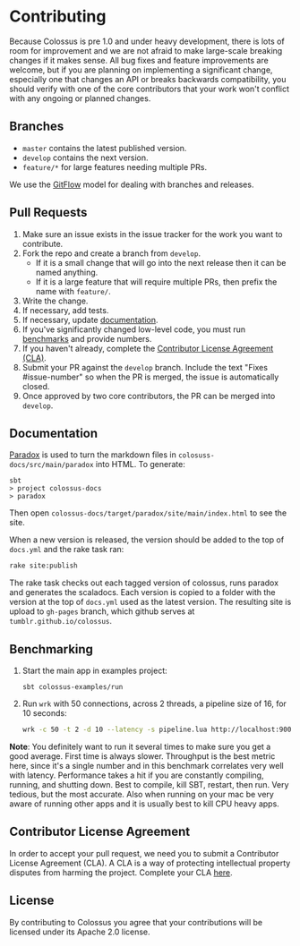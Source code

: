 # Contributing

Because Colossus is pre 1.0 and under heavy development, there is lots of
room for improvement and we are not afraid to make large-scale breaking changes
if it makes sense.  All bug fixes and feature improvements are welcome, but if
you are planning on implementing a significant change, especially one that
changes an API or breaks backwards compatibility, you should verify with one of
the core contributors that your work won't conflict with any ongoing or planned
changes.

## Branches

+ `master` contains the latest published version.
+ `develop` contains the next version.
+ `feature/*` for large features needing multiple PRs.

We use the [GitFlow](https://datasift.github.io/gitflow/IntroducingGitFlow.html) model for dealing with branches and releases.

## Pull Requests

1. Make sure an issue exists in the issue tracker for the work you want to contribute.
2. Fork the repo and create a branch from `develop`.
    + If it is a small change that will go into the next release then it can be named anything.
    + If it is a large feature that will require multiple PRs, then prefix the name with `feature/`.
3. Write the change.
4. If necessary, add tests.
5. If necessary, update [documentation](#documentation).
6. If you've significantly changed low-level code, you must run [benchmarks](#benchmarking) and provide numbers.
7. If you haven't already, complete the [Contributor License Agreement (CLA)](#contributor-license-agreement).
8. Submit your PR against the `develop` branch. Include the text "Fixes #issue-number" so when the PR is merged, the issue is automatically closed.
9. Once approved by two core contributors, the PR can be merged into `develop`.


## Documentation

[Paradox](https://github.com/lightbend/paradox) is used to turn the markdown files in `colosuss-docs/src/main/paradox` into HTML. To generate:

```
sbt
> project colossus-docs
> paradox
```

Then open `colossus-docs/target/paradox/site/main/index.html` to see the site.

When a new version is released, the version should be added to the top of `docs.yml` and the rake task ran:

```bash
rake site:publish
```

The rake task checks out each tagged version of colossus, runs paradox and generates the scaladocs. Each version is copied to a folder with the version at the top of `docs.yml` used as the latest version. The resulting site is upload to `gh-pages` branch, which github serves at `tumblr.github.io/colossus`.

## Benchmarking

1. Start the main app in examples project:

    ```sbtshell
    sbt colossus-examples/run
    ```
    
2. Run `wrk` with 50 connections, across 2 threads, a pipeline size of 16, for 10 seconds:

    ```bash
    wrk -c 50 -t 2 -d 10 --latency -s pipeline.lua http://localhost:9007/plaintext -- 16
    ```

**Note**: You definitely want to run it several times to make sure you get a good average. First time is always slower. 
Throughput is the best metric here, since it's a single number and in this benchmark correlates very well with latency.
Performance takes a hit if you are constantly compiling, running, and shutting down. Best to compile, kill SBT, restart, 
then run. Very tedious, but the most accurate. Also when running on your mac be very aware of running other apps and it
is usually best to kill CPU heavy apps.

## Contributor License Agreement

In order to accept your pull request, we need you to submit a Contributor License Agreement (CLA). A CLA is a way of protecting intellectual property disputes from harming the project. Complete your CLA [here](http://static.tumblr.com/zyubucd/GaTngbrpr/tumblr_corporate_contributor_license_agreement_v1__10-7-14.pdf).

## License

By contributing to Colossus you agree that your contributions will be licensed under its Apache 2.0 license.
